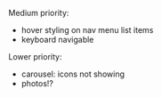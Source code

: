 Medium priority:
+ hover styling on nav menu list items
+ keyboard navigable

Lower priority:
+ carousel: icons not showing
+ photos!?
